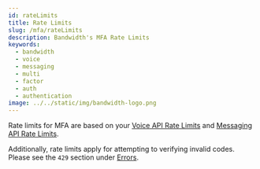 ```yaml
---
id: rateLimits
title: Rate Limits
slug: /mfa/rateLimits
description: Bandwidth's MFA Rate Limits
keywords:
  - bandwidth
  - voice
  - messaging
  - multi
  - factor
  - auth
  - authentication
image: ../../static/img/bandwidth-logo.png
---
```


Rate limits for MFA are based on your [Voice API Rate Limits](../voice) and [Messaging API Rate Limits](../messaging).

Additionally, rate limits apply for attempting to verifying invalid codes. Please see the `429` section under [Errors](./errors.md#http-429).
